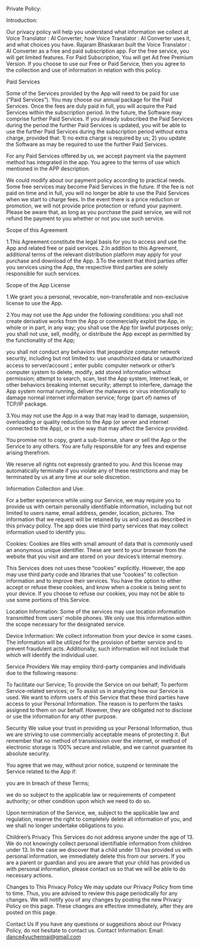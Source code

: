 Private Policy:

Introduction:

Our privacy policy will help you understand what information we collect at Voice Translator : AI Converter, how Voice Translator : AI Converter uses it, and what choices you have. Rajaram Bhaskaran built the Voice Translator : AI Converter as a free and paid subscription app. For the free service, you will get limited features. For Paid Subscription, You will get Ad free Premium Version. If you choose to use our Free or Paid Service, then you agree to the collection and use of information in relation with this policy.

Paid Services

Some of the Services provided by the App will need to be paid for use (“Paid Services”). You may choose our annual package for the Paid Services. Once the fees are duly paid in full, you will acquire the Paid Services within the subscription period. In the future, the Software may comprise further Paid Services. If you already subscribed the Paid Services during the period the further Paid Services is updated, you will be able to use the further Paid Services during the subscription period without extra charge, provided that: 1) no extra charge is required by us; 2) you update the Software as may be required to use the further Paid Services.

For any Paid Services offered by us, we accept payment via the payment method has integrated in the app. You agree to the terms of use which mentioned in the APP description.

We could modify about our payment policy according to practical needs. Some free services may become Paid Services in the future. If the fee is not paid on time and in full, you will no longer be able to use the Paid Services when we start to charge fees. In the event there is a price reduction or promotion, we will not provide price protection or refund your payment. Please be aware that, as long as you purchase the paid service, we will not refund the payment to you whether or not you use such service.

Scope of this Agreement

1.This Agreement constitute the legal basis for you to access and use the App and related free or paid services. 2.In addition to this Agreement, additional terms of the relevant distribution platform may apply for your purchase and download of the App. 3.To the extent that third parties offer you services using the App, the respective third parties are solely responsible for such services.

Scope of the App License

1.We grant you a personal, revocable, non-transferable and non-exclusive license to use the App.

2.You may not use the App under the following conditions: you shall not create derivative works from the App or commercially exploit the App, in whole or in part, in any way; you shall use the App for lawful purposes only; you shall not use, sell, modify, or distribute the App except as permitted by the functionality of the App;

you shall not conduct any behaviors that jeopardize computer network security, including but not limited to: use unauthorized data or unauthorized access to server/account；enter public computer network or other’s computer system to delete, modify, add stored information without permission; attempt to search, scan, test the App system, Internet leak, or other behaviors breaking internet security; attempt to interfere, damage the App system normal running, deliver the malwares or virus intentionally to damage normal internet information service; forge (part of) names of TCP/IP package.

3.You may not use the App in a way that may lead to damage, suspension, overloading or quality reduction to the App (or server and internet connected to the App), or in the way that may affect the Service provided.

You promise not to copy, grant a sub-license, share or sell the App or the Service to any others. You are fully responsible for any fees and expense arising therefrom.

We reserve all rights not expressly granted to you. And this license may automatically terminate if you violate any of these restrictions and may be terminated by us at any time at our sole discretion.

Information Collection and Use:

For a better experience while using our Service, we may require you to provide us with certain personally identifiable information, including but not limited to users name, email address, gender, location, pictures. The information that we request will be retained by us and used as described in this privacy policy. The app does use third party services that may collect information used to identify you.

Cookies: Cookies are files with small amount of data that is commonly used an anonymous unique identifier. These are sent to your browser from the website that you visit and are stored on your devices’s internal memory.

This Services does not uses these “cookies” explicitly. However, the app may use third party code and libraries that use “cookies” to collection information and to improve their services. You have the option to either accept or refuse these cookies, and know when a cookie is being sent to your device. If you choose to refuse our cookies, you may not be able to use some portions of this Service.

Location Information: Some of the services may use location information transmitted from users' mobile phones. We only use this information within the scope necessary for the designated service.

Device Information: We collect information from your device in some cases. The information will be utilized for the provision of better service and to prevent fraudulent acts. Additionally, such information will not include that which will identify the individual user.

Service Providers We may employ third-party companies and individuals due to the following reasons:

To facilitate our Service; To provide the Service on our behalf; To perform Service-related services; or To assist us in analyzing how our Service is used. We want to inform users of this Service that these third parties have access to your Personal Information. The reason is to perform the tasks assigned to them on our behalf. However, they are obligated not to disclose or use the information for any other purpose.

Security We value your trust in providing us your Personal Information, thus we are striving to use commercially acceptable means of protecting it. But remember that no method of transmission over the internet, or method of electronic storage is 100% secure and reliable, and we cannot guarantee its absolute security.

You agree that we may, without prior notice, suspend or terminate the Service related to the App if:

you are in breach of these Terms;

we do so subject to the applicable law or requirements of competent authority; or other condition upon which we need to do so.

Upon termination of the Service, we, subject to the applicable law and regulation, reserve the right to completely delete all information of you, and we shall no longer undertake obligations to you.

Children’s Privacy This Services do not address anyone under the age of 13. We do not knowingly collect personal identifiable information from children under 13. In the case we discover that a child under 13 has provided us with personal information, we immediately delete this from our servers. If you are a parent or guardian and you are aware that your child has provided us with personal information, please contact us so that we will be able to do necessary actions.

Changes to This Privacy Policy We may update our Privacy Policy from time to time. Thus, you are advised to review this page periodically for any changes. We will notify you of any changes by posting the new Privacy Policy on this page. These changes are effective immediately, after they are posted on this page.

Contact Us If you have any questions or suggestions about our Privacy Policy, do not hesitate to contact us. Contact Information: Email: dance4yuchennai@gmail.com
